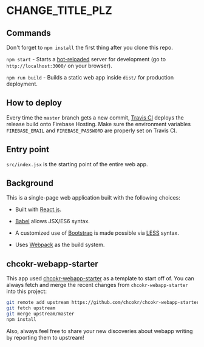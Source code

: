 # CHANGE_TITLE_PLZ

## Commands

Don't forget to `npm install` the first thing after you clone this repo.

`npm start` - Starts a
[hot-reloaded](https://gaearon.github.io/react-hot-loader/) server for
development (go to `http://localhost:3000/` on your browser).

`npm run build` - Builds a static web app inside `dist/` for production
deployment.

## How to deploy

Every time the `master` branch gets a new commit, [Travis
CI](https://travis-ci.org) deploys the release build onto Firebase Hosting.
Make sure the environment variables `FIREBASE_EMAIL` and `FIREBASE_PASSWORD` are
properly set on Travis CI.

## Entry point

`src/index.jsx` is the starting point of the entire web app.

## Background

This is a single-page web application built with the following choices:

-   Built with [React.js](https://facebook.github.io/react/).

-   [Babel](https://babeljs.io) allows JSX/ES6 syntax.

-   A customized use of [Bootstrap](https://getbootstrap.com) is made possible
via [LESS](http://lesscss.org) syntax.

-   Uses [Webpack](https://webpack.github.io) as the build system.

## chcokr-webapp-starter

This app used
[chcokr-webapp-starter](https://github.com/chcokr/chcokr-webapp-starter) as a
template to start off of.
You can always fetch and merge the recent changes from `chcokr-webapp-starter`
into this project:

```bash
git remote add upstream https://github.com/chcokr/chcokr-webapp-starter.git
git fetch upstream
git merge upstream/master
npm install
```

Also, always feel free to share your new discoveries about webapp writing by
reporting them to upstream!
